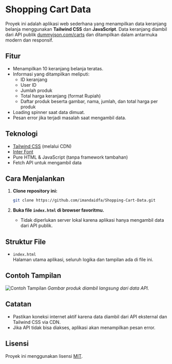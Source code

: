 # Shopping Cart Data

Proyek ini adalah aplikasi web sederhana yang menampilkan data keranjang belanja menggunakan **Tailwind CSS** dan **JavaScript**. Data keranjang diambil dari API publik [dummyjson.com/carts](https://dummyjson.com/carts) dan ditampilkan dalam antarmuka modern dan responsif.

## Fitur

- Menampilkan 10 keranjang belanja teratas.
- Informasi yang ditampilkan meliputi:
  - ID keranjang
  - User ID
  - Jumlah produk
  - Total harga keranjang (format Rupiah)
  - Daftar produk beserta gambar, nama, jumlah, dan total harga per produk
- Loading spinner saat data dimuat.
- Pesan error jika terjadi masalah saat mengambil data.

## Teknologi

- [Tailwind CSS](https://tailwindcss.com/) (melalui CDN)
- [Inter Font](https://fonts.google.com/specimen/Inter)
- Pure HTML & JavaScript (tanpa framework tambahan)
- Fetch API untuk mengambil data

## Cara Menjalankan

1. **Clone repository ini:**

   ```bash
   git clone https://github.com/imandaidfa/Shopping-Cart-Data.git
   ```

2. **Buka file `index.html` di browser favoritmu.**
   - Tidak diperlukan server lokal karena aplikasi hanya mengambil data dari API publik.

## Struktur File

- `index.html`  
  Halaman utama aplikasi, seluruh logika dan tampilan ada di file ini.

## Contoh Tampilan

![Contoh Tampilan](https://dummyjson.com/image/i/products/1/thumbnail.jpg)
*Gambar produk diambil langsung dari data API.*

## Catatan

- Pastikan koneksi internet aktif karena data diambil dari API eksternal dan Tailwind CSS via CDN.
- Jika API tidak bisa diakses, aplikasi akan menampilkan pesan error.

## Lisensi

Proyek ini menggunakan lisensi [MIT](LICENSE).

